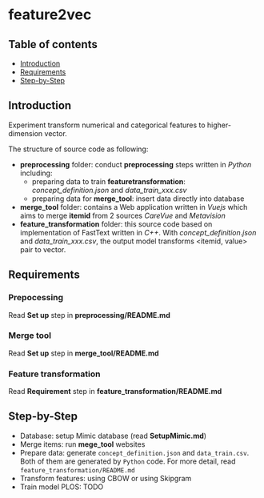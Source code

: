 # feature2vec


## Table of contents

* [Introduction](#introduction)
* [Requirements](#requirements)
* [Step-by-Step](#step-by-step)

## Introduction

Experiment transform numerical and categorical features to higher-dimension vector.

The structure of source code as following:
- **preprocessing** folder: conduct **preprocessing** steps written in *Python* including:
    + preparing data to train **featuretransformation**:  *concept_definition.json* and *data_train_xxx.csv*
    + preparing data for **merge_tool**: insert data directly into database
- **merge_tool** folder: contains a Web application written in *Vuejs* which aims to merge **itemid** from 2 sources *CareVue* and *Metavision*
- **feature_transformation** folder: this source code based on implementation of FastText written in *C++*. With *concept_definition.json* and *data_train_xxx.csv*, the output model transforms <itemid, value> pair to vector.


## Requirements

### Prepocessing

Read **Set up** step in **preprocessing/README.md**

### Merge tool

Read **Set up** step in **merge_tool/README.md**

### Feature transformation

Read **Requirement** step in **feature_transformation/README.md**

## Step-by-Step

* Database: setup Mimic database (read **SetupMimic.md**)
* Merge items: run **mege_tool** websites
* Prepare data: generate `concept_definition.json` and `data_train.csv`. Both of them are generated by `Python` code. For more detail, read `feature_transformation/README.md`
* Transform features: using CBOW or using Skipgram
* Train model PLOS: TODO
